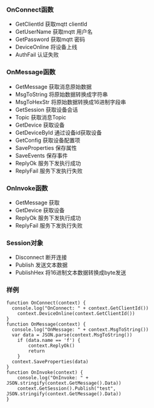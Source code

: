 ### OnConnect函数
- GetClientId 获取mqtt clientId
- GetUserName 获取mqtt 用户名
- GetPassword 获取mqtt 密码
- DeviceOnline 将设备上线
- AuthFail 认证失败

### OnMessage函数
- GetMessage 获取消息原始数据
- MsgToString 将原始数据转换成字符串
- MsgToHexStr 将原始数据转换成16进制字段串
- GetSession 获取设备会话
- Topic 获取消息Topic
- GetDevice 获取设备
- GetDeviceById 通过设备id获取设备
- GetConfig 获取设备配置项
- SaveProperties 保存属性
- SaveEvents 保存事件
- ReplyOk 服务下发执行成功
- ReplyFail 服务下发执行失败

### OnInvoke函数
- GetMessage 获取
- GetDevice 获取设备
- ReplyOk 服务下发执行成功
- ReplyFail 服务下发执行失败

### Session对象
- Disconnect 断开连接
- Publish 发送文本数据
- PublishHex 将16进制文本数据转换成byte发送

### 样例
```
function OnConnect(context) {
  console.log("OnConnect: " + context.GetClientId())
	context.DeviceOnline(context.GetClientId())
}
function OnMessage(context) {
  console.log("OnMessage: " + context.MsgToString())
  var data = JSON.parse(context.MsgToString())
	if (data.name == 'f') {
		context.ReplyOk()
		return
	}
  context.SaveProperties(data)
}
function OnInvoke(context) {
	console.log("OnInvoke: " + JSON.stringify(context.GetMessage().Data))
	context.GetSession().Publish("test", JSON.stringify(context.GetMessage().Data))
}
```